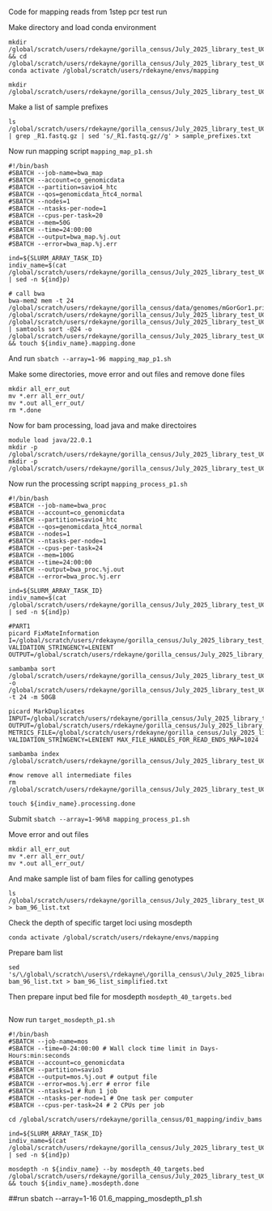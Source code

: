 Code for mapping reads from 1step pcr test run

Make directory and load conda environment
```
mkdir /global/scratch/users/rdekayne/gorilla_census/July_2025_library_test_UCB/mapping && cd /global/scratch/users/rdekayne/gorilla_census/July_2025_library_test_UCB/mapping
conda activate /global/scratch/users/rdekayne/envs/mapping

mkdir /global/scratch/users/rdekayne/gorilla_census/July_2025_library_test_UCB/raw_bams
```
Make a list of sample prefixes
```
ls /global/scratch/users/rdekayne/gorilla_census/July_2025_library_test_UCB/all_demultiplex/combined_indiv_fastas | grep _R1.fastq.gz | sed 's/_R1.fastq.gz//g' > sample_prefixes.txt
```
Now run mapping script `mapping_map_p1.sh `
```
#!/bin/bash
#SBATCH --job-name=bwa_map
#SBATCH --account=co_genomicdata
#SBATCH --partition=savio4_htc
#SBATCH --qos=genomicdata_htc4_normal
#SBATCH --nodes=1
#SBATCH --ntasks-per-node=1
#SBATCH --cpus-per-task=20
#SBATCH --mem=50G
#SBATCH --time=24:00:00
#SBATCH --output=bwa_map.%j.out
#SBATCH --error=bwa_map.%j.err

ind=${SLURM_ARRAY_TASK_ID}
indiv_name=$(cat /global/scratch/users/rdekayne/gorilla_census/July_2025_library_test_UCB/mapping/sample_prefixes.txt | sed -n ${ind}p)

# call bwa
bwa-mem2 mem -t 24 /global/scratch/users/rdekayne/gorilla_census/data/genomes/mGorGor1.pri.cur.20231122.fasta /global/scratch/users/rdekayne/gorilla_census/July_2025_library_test_UCB/all_demultiplex/combined_indiv_fastas/${indiv_name}_R1.fastq.gz /global/scratch/users/rdekayne/gorilla_census/July_2025_library_test_UCB/all_demultiplex/combined_indiv_fastas/${indiv_name}_R2.fastq.gz | samtools sort -@24 -o /global/scratch/users/rdekayne/gorilla_census/July_2025_library_test_UCB/raw_bams/${indiv_name}.raw.bam && touch ${indiv_name}.mapping.done
```
And run `sbatch --array=1-96 mapping_map_p1.sh`

Make some directories, move error and out files and remove done files
```
mkdir all_err_out
mv *.err all_err_out/
mv *.out all_err_out/
rm *.done
```

Now for bam processing, load java and make directoires
```
module load java/22.0.1
mkdir -p /global/scratch/users/rdekayne/gorilla_census/July_2025_library_test_UCB/processed_bams
mkdir -p /global/scratch/users/rdekayne/gorilla_census/July_2025_library_test_UCB/raw_bams/tmp_bam
```
Now run the processing script `mapping_process_p1.sh `
```
#!/bin/bash
#SBATCH --job-name=bwa_proc
#SBATCH --account=co_genomicdata
#SBATCH --partition=savio4_htc
#SBATCH --qos=genomicdata_htc4_normal
#SBATCH --nodes=1
#SBATCH --ntasks-per-node=1
#SBATCH --cpus-per-task=24
#SBATCH --mem=100G
#SBATCH --time=24:00:00
#SBATCH --output=bwa_proc.%j.out
#SBATCH --error=bwa_proc.%j.err

ind=${SLURM_ARRAY_TASK_ID}
indiv_name=$(cat /global/scratch/users/rdekayne/gorilla_census/July_2025_library_test_UCB/mapping/sample_prefixes.txt | sed -n ${ind}p)

#PART1
picard FixMateInformation I=/global/scratch/users/rdekayne/gorilla_census/July_2025_library_test_UCB/raw_bams/${indiv_name}.raw.bam VALIDATION_STRINGENCY=LENIENT OUTPUT=/global/scratch/users/rdekayne/gorilla_census/July_2025_library_test_UCB/raw_bams/tmp_bam/${indiv_name}.raw.bam

sambamba sort /global/scratch/users/rdekayne/gorilla_census/July_2025_library_test_UCB/raw_bams/tmp_bam/${indiv_name}.raw.bam -o /global/scratch/users/rdekayne/gorilla_census/July_2025_library_test_UCB/raw_bams/tmp_bam/${indiv_name}.sorted.raw.bam -t 24 -m 50GB

picard MarkDuplicates INPUT=/global/scratch/users/rdekayne/gorilla_census/July_2025_library_test_UCB/raw_bams/tmp_bam/${indiv_name}.sorted.raw.bam OUTPUT=/global/scratch/users/rdekayne/gorilla_census/July_2025_library_test_UCB/processed_bams/${indiv_name}.sorted.dup.bam METRICS_FILE=/global/scratch/users/rdekayne/gorilla_census/July_2025_library_test_UCB/processed_bams/${indiv_name}.sorted.dup.txt VALIDATION_STRINGENCY=LENIENT MAX_FILE_HANDLES_FOR_READ_ENDS_MAP=1024

sambamba index /global/scratch/users/rdekayne/gorilla_census/July_2025_library_test_UCB/processed_bams/${indiv_name}.sorted.dup.bam

#now remove all intermediate files
rm /global/scratch/users/rdekayne/gorilla_census/July_2025_library_test_UCB/raw_bams/tmp_bam/${indiv_name}*

touch ${indiv_name}.processing.done
```
Submit `sbatch --array=1-96%8 mapping_process_p1.sh  `

Move error and out files
```
mkdir all_err_out
mv *.err all_err_out/
mv *.out all_err_out/
```
And make sample list of bam files for calling genotypes
```
ls /global/scratch/users/rdekayne/gorilla_census/July_2025_library_test_UCB/processed_bams/*.bam > bam_96_list.txt
```

Check the depth of specific target loci using mosdepth
```
conda activate /global/scratch/users/rdekayne/envs/mapping
```
Prepare bam list
```
sed 's/\/global\/scratch\/users\/rdekayne\/gorilla_census\/July_2025_library_test_UCB\/processed_bams\///g' bam_96_list.txt > bam_96_list_simplified.txt
```
Then prepare input bed file for mosdepth `mosdepth_40_targets.bed`
```
```

Now run `target_mosdepth_p1.sh`
```
#!/bin/bash
#SBATCH --job-name=mos
#SBATCH --time=0-24:00:00 # Wall clock time limit in Days-Hours:min:seconds
#SBATCH --account=co_genomicdata
#SBATCH --partition=savio3
#SBATCH --output=mos.%j.out # output file
#SBATCH --error=mos.%j.err # error file
#SBATCH --ntasks=1 # Run 1 job
#SBATCH --ntasks-per-node=1 # One task per computer
#SBATCH --cpus-per-task=24 # 2 CPUs per job

cd /global/scratch/users/rdekayne/gorilla_census/01_mapping/indiv_bams

ind=${SLURM_ARRAY_TASK_ID}
indiv_name=$(cat /global/scratch/users/rdekayne/gorilla_census/July_2025_library_test_UCB/bam_96_list.txt | sed -n ${ind}p)

mosdepth -n ${indiv_name} --by mosdepth_40_targets.bed /global/scratch/users/rdekayne/gorilla_census/July_2025_library_test_UCB/processed_bams/${indiv_name} && touch ${indiv_name}.mosdepth.done 
```
##run 
sbatch --array=1-16 01.6_mapping_mosdepth_p1.sh 

